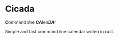 # Cicada
***C***ommand l***I***ne ***CA***len***DA***r

Simple and fast command line calendar writen in rust.

